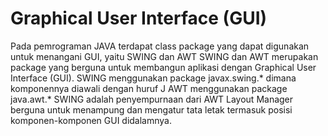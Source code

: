 # Graphical User Interface (GUI)
Pada pemrograman JAVA terdapat class package yang dapat digunakan untuk menangani GUI, yaitu SWING dan AWT
SWING dan AWT merupakan package yang berguna untuk membangun aplikasi dengan Graphical User Interface (GUI).
SWING menggunakan package javax.swing.* dimana komponennya diawali dengan huruf J
AWT menggunakan package java.awt.*
SWING adalah penyempurnaan dari AWT 
Layout Manager berguna untuk menampung dan mengatur tata letak termasuk posisi komponen-komponen GUI didalamnya.
